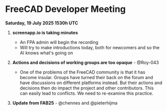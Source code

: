 # FreeCAD Developer Meeting

**Saturday, 19 July 2025 1530h UTC**

1. **screenapp.io is taking minutes**
   - An FPA admin will begin the recording
   - Will try to make introductions today, both for newcomers and so the AI knows what's going on
  
2. **Actions and decisions of working groups are too opaque** - @Roy-043
   - One of the problems of the FreeCAD community is that it has become insular. Groups have turned their back on the forum and have discussions on different platforms instead. But their actions and decisions then do impact the project and other contributors. This can easily lead to conflicts. We need to re-examine this practice.
  
3. **Update from FAB25** - @chennes and @pieterhijma
